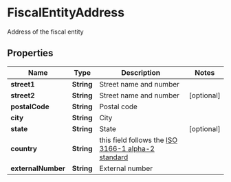 

# FiscalEntityAddress

Address of the fiscal entity

## Properties

| Name | Type | Description | Notes |
|------------ | ------------- | ------------- | -------------|
|**street1** | **String** | Street name and number |  |
|**street2** | **String** | Street name and number |  [optional] |
|**postalCode** | **String** | Postal code |  |
|**city** | **String** | City |  |
|**state** | **String** | State |  [optional] |
|**country** | **String** | this field follows the [ISO 3166-1 alpha-2 standard](https://en.wikipedia.org/wiki/ISO_3166-1_alpha-2) |  |
|**externalNumber** | **String** | External number |  |



